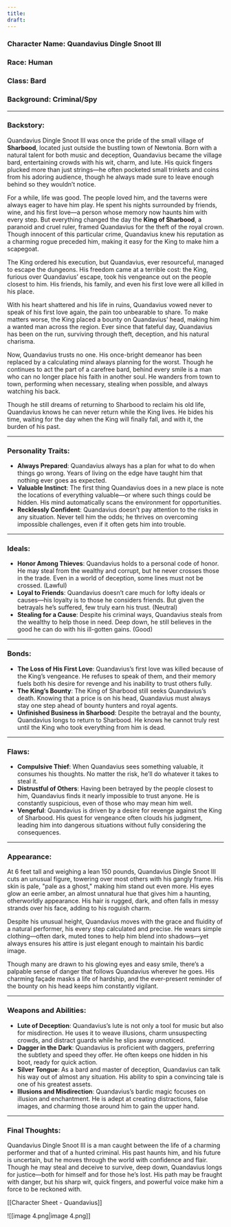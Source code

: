 ```yaml
---
title: 
draft:
---
```

### **Character Name**: Quandavius Dingle Snoot III

### **Race**: Human

### **Class**: Bard

### **Background**: Criminal/Spy

---

### **Backstory**:

Quandavius Dingle Snoot III was once the pride of the small village of **Sharbood**, located just outside the bustling town of Newtonia. Born with a natural talent for both music and deception, Quandavius became the village bard, entertaining crowds with his wit, charm, and lute. His quick fingers plucked more than just strings—he often pocketed small trinkets and coins from his adoring audience, though he always made sure to leave enough behind so they wouldn’t notice.

For a while, life was good. The people loved him, and the taverns were always eager to have him play. He spent his nights surrounded by friends, wine, and his first love—a person whose memory now haunts him with every step. But everything changed the day the **King of Sharbood**, a paranoid and cruel ruler, framed Quandavius for the theft of the royal crown. Though innocent of this particular crime, Quandavius knew his reputation as a charming rogue preceded him, making it easy for the King to make him a scapegoat.

The King ordered his execution, but Quandavius, ever resourceful, managed to escape the dungeons. His freedom came at a terrible cost: the King, furious over Quandavius’ escape, took his vengeance out on the people closest to him. His friends, his family, and even his first love were all killed in his place.

With his heart shattered and his life in ruins, Quandavius vowed never to speak of his first love again, the pain too unbearable to share. To make matters worse, the King placed a bounty on Quandavius’ head, making him a wanted man across the region. Ever since that fateful day, Quandavius has been on the run, surviving through theft, deception, and his natural charisma.

Now, Quandavius trusts no one. His once-bright demeanor has been replaced by a calculating mind always planning for the worst. Though he continues to act the part of a carefree bard, behind every smile is a man who can no longer place his faith in another soul. He wanders from town to town, performing when necessary, stealing when possible, and always watching his back.

Though he still dreams of returning to Sharbood to reclaim his old life, Quandavius knows he can never return while the King lives. He bides his time, waiting for the day when the King will finally fall, and with it, the burden of his past.

---

### **Personality Traits**:

- **Always Prepared**: Quandavius always has a plan for what to do when things go wrong. Years of living on the edge have taught him that nothing ever goes as expected.
- **Valuable Instinct**: The first thing Quandavius does in a new place is note the locations of everything valuable—or where such things could be hidden. His mind automatically scans the environment for opportunities.
- **Recklessly Confident**: Quandavius doesn’t pay attention to the risks in any situation. Never tell him the odds; he thrives on overcoming impossible challenges, even if it often gets him into trouble.

---

### **Ideals**:

- **Honor Among Thieves**: Quandavius holds to a personal code of honor. He may steal from the wealthy and corrupt, but he never crosses those in the trade. Even in a world of deception, some lines must not be crossed. (Lawful)
- **Loyal to Friends**: Quandavius doesn’t care much for lofty ideals or causes—his loyalty is to those he considers friends. But given the betrayals he’s suffered, few truly earn his trust. (Neutral)
- **Stealing for a Cause**: Despite his criminal ways, Quandavius steals from the wealthy to help those in need. Deep down, he still believes in the good he can do with his ill-gotten gains. (Good)

---

### **Bonds**:

- **The Loss of His First Love**: Quandavius’s first love was killed because of the King’s vengeance. He refuses to speak of them, and their memory fuels both his desire for revenge and his inability to trust others fully.
- **The King’s Bounty**: The King of Sharbood still seeks Quandavius’s death. Knowing that a price is on his head, Quandavius must always stay one step ahead of bounty hunters and royal agents.
- **Unfinished Business in Sharbood**: Despite the betrayal and the bounty, Quandavius longs to return to Sharbood. He knows he cannot truly rest until the King who took everything from him is dead.

---

### **Flaws**:

- **Compulsive Thief**: When Quandavius sees something valuable, it consumes his thoughts. No matter the risk, he’ll do whatever it takes to steal it.
- **Distrustful of Others**: Having been betrayed by the people closest to him, Quandavius finds it nearly impossible to trust anyone. He is constantly suspicious, even of those who may mean him well.
- **Vengeful**: Quandavius is driven by a desire for revenge against the King of Sharbood. His quest for vengeance often clouds his judgment, leading him into dangerous situations without fully considering the consequences.

---

### **Appearance**:

At 6 feet tall and weighing a lean 150 pounds, Quandavius Dingle Snoot III cuts an unusual figure, towering over most others with his gangly frame. His skin is pale, "pale as a ghost," making him stand out even more. His eyes glow an eerie amber, an almost unnatural hue that gives him a haunting, otherworldly appearance. His hair is rugged, dark, and often falls in messy strands over his face, adding to his roguish charm.

Despite his unusual height, Quandavius moves with the grace and fluidity of a natural performer, his every step calculated and precise. He wears simple clothing—often dark, muted tones to help him blend into shadows—yet always ensures his attire is just elegant enough to maintain his bardic image.

Though many are drawn to his glowing eyes and easy smile, there’s a palpable sense of danger that follows Quandavius wherever he goes. His charming façade masks a life of hardship, and the ever-present reminder of the bounty on his head keeps him constantly vigilant.

---

### **Weapons and Abilities**:

- **Lute of Deception**: Quandavius’s lute is not only a tool for music but also for misdirection. He uses it to weave illusions, charm unsuspecting crowds, and distract guards while he slips away unnoticed.
- **Dagger in the Dark**: Quandavius is proficient with daggers, preferring the subtlety and speed they offer. He often keeps one hidden in his boot, ready for quick action.
- **Silver Tongue**: As a bard and master of deception, Quandavius can talk his way out of almost any situation. His ability to spin a convincing tale is one of his greatest assets.
- **Illusions and Misdirection**: Quandavius’s bardic magic focuses on illusion and enchantment. He is adept at creating distractions, false images, and charming those around him to gain the upper hand.

---

### **Final Thoughts**:

Quandavius Dingle Snoot III is a man caught between the life of a charming performer and that of a hunted criminal. His past haunts him, and his future is uncertain, but he moves through the world with confidence and flair. Though he may steal and deceive to survive, deep down, Quandavius longs for justice—both for himself and for those he’s lost. His path may be fraught with danger, but his sharp wit, quick fingers, and powerful voice make him a force to be reckoned with.

[[Character Sheet - Quandavius]]


![[image 4.png|image 4.png]]
